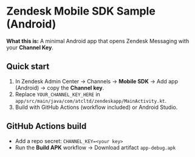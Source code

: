 
# Zendesk Mobile SDK Sample (Android)

**What this is:** A minimal Android app that opens Zendesk Messaging with your **Channel Key**.

## Quick start
1) In Zendesk Admin Center → Channels → **Mobile SDK** → Add app (Android) → copy the **Channel key**.
2) Replace `YOUR_CHANNEL_KEY_HERE` in `app/src/main/java/com/atcltd/zendeskapp/MainActivity.kt`.
3) Build with GitHub Actions (workflow included) or Android Studio.

## GitHub Actions build
- Add a repo secret: `CHANNEL_KEY=<your key>`
- Run the **Build APK** workflow → Download artifact `app-debug.apk`

